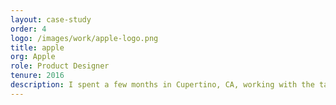 ```yaml
---
layout: case-study
order: 4
logo: /images/work/apple-logo.png
title: apple
org: Apple
role: Product Designer
tenure: 2016
description: I spent a few months in Cupertino, CA, working with the talented team at Apple to concept, design, and partner with engineering on one of their first <a href="https://www.apple.com/business/products-platform/" target="_blank">100 business apps</a>. We explored ways to extend the iOS ecosystem for people at work in a historically consumer-first product company.
---
```

